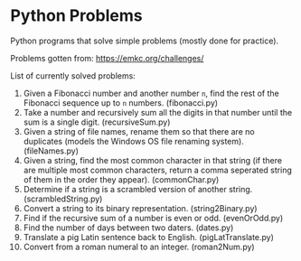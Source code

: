 # Python Problems
Python programs that solve simple problems (mostly done for practice).

Problems gotten from: https://emkc.org/challenges/

List of currently solved problems:
1. Given a Fibonacci number and another number `n`, find the rest of the Fibonacci sequence up to `n` numbers. (fibonacci.py)
2. Take a number and recursively sum all the digits in that number until the sum is a single digit. (recursiveSum.py)
3. Given a string of file names, rename them so that there are no duplicates (models the Windows OS file renaming system). (fileNames.py)
4. Given a string, find the most common character in that string (if there are multiple most common characters, return a comma seperated string of them in the order they appear). (commonChar.py)
5. Determine if a string is a scrambled version of another string. (scrambledString.py)
6. Convert a string to its binary representation. (string2Binary.py)
7. Find if the recursive sum of a number is even or odd. (evenOrOdd.py)
8. Find the number of days between two daters. (dates.py)
9. Translate a pig Latin sentence back to English. (pigLatTranslate.py)
10. Convert from a roman numeral to an integer. (roman2Num.py)